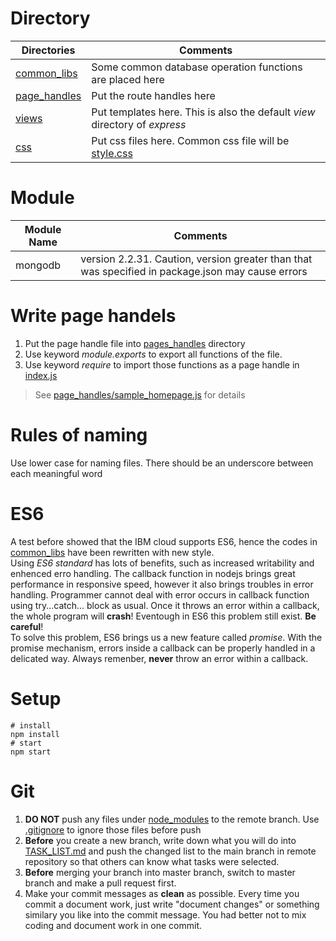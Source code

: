# Directory
Directories|Comments
-|-
[common_libs](/common_libs)    |Some common database operation functions are placed here
[page_handles](/page_handles)|Put the route handles here
[views](/views)                |Put templates here. This is also the default *view* directory of *express*
[css](/css)|Put css files here. Common css file will be [style.css](/css/style.css)

# Module
Module Name|Comments
-|-
mongodb|version 2.2.31. Caution, version greater than that was specified in package.json may cause errors 

# Write page handels
1. Put the page handle file into [pages_handles](/page_handles) directory
2. Use keyword *module.exports* to export all functions of the file.
3. Use keyword *require* to import those functions as a page handle in [index.js](/index.js)
> See [page_handles/sample_homepage.js](/page_handles/sample_homepage.js) for details

# Rules of naming
Use lower case for naming files. There should be an underscore between each meaningful word

# ES6
A test before showed that the IBM cloud supports ES6, hence the codes in [common_libs](/common_libs) have been rewritten with new style.  
Using *ES6 standard* has lots of benefits, such as increased writability and enhenced erro handling. The callback function in nodejs brings great performance in responsive speed, however it also brings troubles in error handling. Programmer cannot deal with error occurs in callback function using try...catch... block as usual. Once it throws an error within a callback, the whole program will **crash**! Eventough in ES6 this problem still exist. **Be careful**!  
To solve this problem, ES6 brings us a new feature called *promise*. With the promise mechanism, errors inside a callback can be properly handled in a delicated way. Always remenber, **never** throw an error within a callback.  

# Setup
```
# install
npm install
# start
npm start
```

# Git
1. **DO NOT** push any files under [node_modules](/node_modules) to the remote branch. Use [.gitignore](/.gitignore) to ignore those files before push
2. **Before** you create a new branch, write down what you will do into [TASK_LIST.md](TASK_LIST.md) and push the changed list to the main branch in remote repository so that others can know what tasks were selected. 
3. **Before** merging your branch into master branch, switch to master branch and make a pull request first. 
4. Make your commit messages as **clean** as possible. Every time you commit a document work, just write "document changes" or something similary you like into the commit message. You had better not to mix coding and document work in one commit.